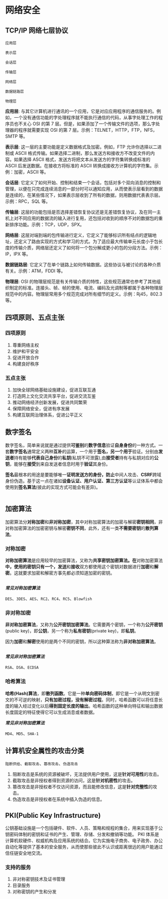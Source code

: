 # 网络安全

## TCP/IP 网络七层协议

`应用层`

`表示层`

`会话层`

`传输层`

`网络层`

`数据链路层`

`物理层`

**应用层**:
与其它计算机进行通讯的一个应用，它是对应应用程序的通信服务的。例如，一个没有通信功能的字处理程序就不能执行通信的代码，从事字处理工作的程序员也不关心 OSI 的第 7 层。但是，如果添加了一个传输文件的选项，那么字处理器的程序就需要实现 OSI 的第 7 层。示例：TELNET，HTTP，FTP，NFS，SMTP 等。

**表示层**:
这一层的主要功能是定义数据格式及加密。例如，FTP 允许你选择以二进制或 ASCII 格式传输。如果选择二进制，那么发送方和接收方不改变文件的内容。如果选择 ASCII 格式，发送方将把文本从发送方的字符集转换成标准的 ASCII 后发送数据。在接收方将标准的 ASCII 转换成接收方计算机的字符集。示例：加密，ASCII 等。

**会话层**:
它定义了如何开始、控制和结束一个会话，包括对多个双向消息的控制和管理，以便在只完成连续消息的一部分时可以通知应用，从而使表示层看到的数据是连续的，在某些情况下，如果表示层收到了所有的数据，则用数据代表表示层。示例：RPC，SQL 等。

**传输层**:
这层的功能包括是否选择差错恢复协议还是无差错恢复协议，及在同一主机上对不同应用的数据流的输入进行复用，还包括对收到的顺序不对的数据包的重新排序功能。示例：TCP，UDP，SPX。

**网络层**:
这层对端到端的包传输进行定义，它定义了能够标识所有结点的逻辑地址，还定义了路由实现的方式和学习的方式。为了适应最大传输单元长度小于包长度的传输介质，网络层还定义了如何将一个包分解成更小的包的分段方法。示例：IP，IPX 等。

**数据链路层**:
它定义了在单个链路上如何传输数据。这些协议与被讨论的各种介质有关。示例：ATM，FDDI 等。

**物理层**:
OSI 的物理层规范是有关传输介质的特性，这些规范通常也参考了其他组织制定的标准。连接头、帧、帧的使用、电流、编码及光调制等都属于各种物理层规范中的内容。物理层常用多个规范完成对所有细节的定义。示例：Rj45，802.3 等。

## 四项原则、五点主张

### 四项原则

1. 尊重网络主权
2. 维护和平安全
3. 促进开放合作
4. 构建良好秩序

### 五点主张

1. 加快全球网络基础设施建设，促进互联互通
2. 打造网上文化交流共享平台，促进交流互鉴
3. 推动网络经济创新发展，促进共同繁荣
4. 保障网络安全，促进有序发展
5. 构建互联网治理体系，促进公平正义

## 数字签名

数字签名，简单来说就是通过提供**可鉴别**的**数字信息**验证**自身身份**的一种方式。一套**数字签名**通常定义两种**互补**的运算，一个用于**签名，另一个用于**验证。分别由**发送者**持有能够**代表自己身份**的**私钥**(私钥不可泄露),由**接受者**持有与私钥对应的**公钥**，能够在**接受**到来自发送者信息时用于**验证**其身份。

**签名**最根本的用途是要能够唯一**证明发送方的身份，防止**中间人攻击、**CSRF**跨域身份伪造。基于这一点在诸如**设备认证、用户认证、第三方认证**等认证体系中都会使用到**签名算法**(彼此的实现方式可能会有差异)。

<img :src="$withBase('/img/网络安全/数字签名.png')"/>

## 加密算法

加密算法分**对称加密**和**非对称加密**，其中对称加密算法的加密与解密**密钥相同**，非对称加密算法的加密密钥与解密**密钥不同**，此外，还有一类**不需要密钥**的**散列算法**。

### 对称加密

**对称加密算法**是应用较早的加密算法，又称为**共享密钥加密算法。在**对称加密算法**中，使用的密钥只有一个，发送**和**接收**双方都使用这个密钥对数据进行**加密**和**解密**。这就要求加密和解密方事先都必须知道加密的密钥。

<img :src="$withBase('/img/网络安全/对称加密.png')"/>

**_常见对称加密算法_**

`DES`、`3DES`、`AES`、`RC2`、`RC4`、`RC5`、`Blowfish`

### 非对称加密

**非对称加密算法**，又称为**公开密钥加密算法**。它需要两个密钥，一个称为**公开密钥**(public key)，即**公钥**，另一个称为**私有密钥**(private key)，即**私钥**。

因为**加密**和**解密**使用的是两个不同的密钥，所以这种算法称为**非对称加密算法**。

<img :src="$withBase('/img/网络安全/非对称加密.png')"/>

**_常见非对称加密算法_**

`RSA`、`DSA`、`ECDSA`

### 哈希算法

**哈希(Hash)算法**，即**散列函数**。它是一种**单向密码体制**，即它是一个从明文到密文的不可逆的映射，**只有加密过程，没有解密过程**。同时，哈希函数可以将任意长度的输入经过变化以后**得到固定长度的输出**。哈希函数的这种单向特征和输出数据长度固定的特征使得它可以生成消息或者数据。

**_常见非对称加密算法_**

`MD4`、`MD5`、`SHA-1`

## 计算机安全属性的攻击分类

`阻断供给`、`截取攻击`、`篡改攻击`、`伪造攻击`

1. 阻断攻击是系统的资源被破坏，无法提供用户使用，这是**针对可用性**的攻击。
2. 截取攻击是非授权者得到资源的访问，这是**针对机密性**的攻击。
3. 篡改攻击是非授权者不仅访问资源，而且能修改信息，这是**针对完整性**的攻击。
4. 伪造攻击是非授权者在系统中插入伪造的信息。

## PKI(Public Key Infrastructure)

公钥基础设施是一个包括硬件、软件、人员、策略和规程的集合，用来实现基于公钥密码体制的密钥和证书的产生、管理、存储、分发和撤销等功能。
PKI 体系是计算机软硬件、权威机构及应用系统的结合。它为实施电子商务、电子政务、办公自动化等提供了基本的安全服务，从而使那些彼此不认识或距离很远的用户能通过信任链安全地交流。

### 支持的服务

1. 非对称密钥技术及证书管理
2. 目录服务
3. 对称密钥的产生和分发
